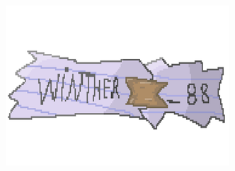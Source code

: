 <a href="[meu canal](https://www.youtube.com/channel/UCOrFx4K4bHJQbPMcEHhqcaw)" target="_blank" rel="noreferrer"> <img src="https://github.com/Winther88/Winther88/blob/main/github%20readme%20banner.png" alt="Winther" width="630" height="360"/> </a> </p>

